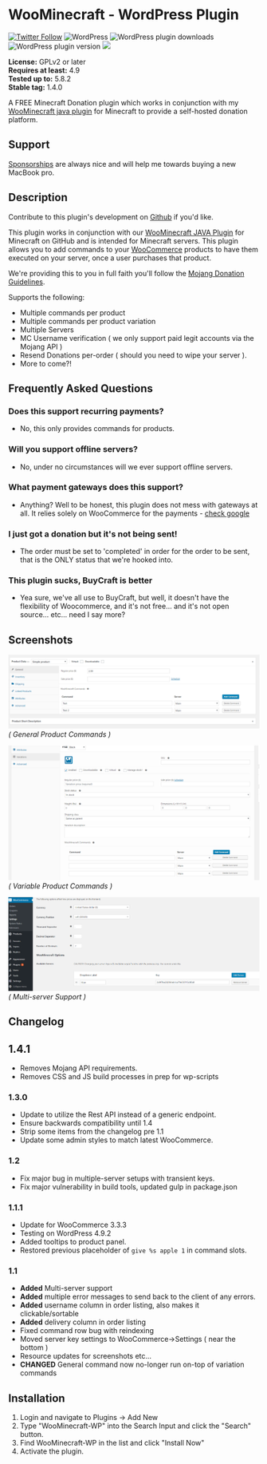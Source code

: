 # WooMinecraft - WordPress Plugin

[![Twitter Follow](https://img.shields.io/twitter/follow/plugish.svg?style=for-the-badge&logo=twitter&label=Follow)](https://twitter.com/plugish) ![WordPress](https://img.shields.io/wordpress/v/woominecraft.svg?style=for-the-badge) ![WordPress plugin downloads](https://img.shields.io/wordpress/plugin/dt/woominecraft.svg?style=for-the-badge) ![WordPress plugin version](https://img.shields.io/wordpress/plugin/v/woominecraft.svg?style=for-the-badge) ![](https://img.shields.io/travis/com/WooMinecraft/woominecraft-wp/main?style=for-the-badge)
 
**License:** GPLv2 or later   
**Requires at least:** 4.9   
**Tested up to:** 5.8.2   
**Stable tag:** 1.4.0  

A FREE Minecraft Donation plugin which works in conjunction with my [WooMinecraft java plugin](https://github.com/woominecraft/woominecraft) for Minecraft to provide a self-hosted donation platform.

## Support
[Sponsorships](https://github.com/sponsors/JayWood) are always nice and will help me towards buying a new MacBook pro.

## Description

Contribute to this plugin's development on [Github](https://github.com/WooMinecraft/woominecraft-wp) if you'd like.

This plugin works in conjunction with our [WooMinecraft JAVA Plugin](https://github.com/WooMinecraft/WooMinecraft) for Minecraft on GitHub
and is intended for Minecraft servers.  This plugin allows you to add commands to your [WooCommerce](https://wordpress.org/plugins/woocommerce/) products to have
them executed on your server, once a user purchases that product.

We're providing this to you in full faith you'll follow the [Mojang Donation Guidelines](https://mojang.com/2014/06/lets-talk-server-monetisation-the-follow-up-qa/).

Supports the following:
* Multiple commands per product
* Multiple commands per product variation
* Multiple Servers
* MC Username verification ( we only support paid legit accounts via the Mojang API )
* Resend Donations per-order ( should you need to wipe your server ).
* More to come?!

## Frequently Asked Questions

### Does this support recurring payments?
* No, this only provides commands for products.

### Will you support offline servers?
* No, under no circumstances will we ever support offline servers.

### What payment gateways does this support?
* Anything? Well to be honest, this plugin does not mess with gateways at all. It relies solely on WooCommerce for the
payments - [check google](http://lmgtfy.com/?q###Woocommerce+payment+gateways)

### I just got a donation but it's not being sent!
* The order must be set to 'completed' in order for the order to be sent, that is the ONLY status that we're hooked into.

### This plugin sucks, BuyCraft is better
* Yea sure, we've all use to BuyCraft, but well, it doesn't have the flexibility of Woocommerce, and it's not free... and it's not open source... etc... need I say more?

## Screenshots

![Adding/removing multiple commands for general products.](https://raw.githubusercontent.com/WooMinecraft/woominecraft-wp/main/.wordpress-org/screenshot-1.png)
   _( General Product Commands )_
   
![Adding commands to single variations.](https://raw.githubusercontent.com/WooMinecraft/woominecraft-wp/main/.wordpress-org/screenshot-2.png)
   _( Variable Product Commands )_
   
![Adding Servers](https://raw.githubusercontent.com/WooMinecraft/woominecraft-wp/main/.wordpress-org/screenshot-3.png)
   _( Multi-server Support )_

## Changelog

## 1.4.1
* Removes Mojang API requirements.
* Removes CSS and JS build processes in prep for wp-scripts

### 1.3.0
* Update to utilize the Rest API instead of a generic endpoint.
* Ensure backwards compatibility until 1.4
* Strip some items from the changelog pre 1.1
* Update some admin styles to match latest WooCommerce.

### 1.2
* Fix major bug in multiple-server setups with transient keys.
* Fix major vulnerability in build tools, updated gulp in package.json

### 1.1.1
* Update for WooCommerce 3.3.3
* Testing on WordPress 4.9.2
* Added tooltips to product panel.
* Restored previous placeholder of `give %s apple 1` in command slots.

### 1.1
* **Added** Multi-server support
* **Added** multiple error messages to send back to the client of any errors.
* **Added** username column in order listing, also makes it clickable/sortable
* **Added** delivery column in order listing
* Fixed command row bug with reindexing
* Moved server key settings to WooCommerce->Settings ( near the bottom )
* Resource updates for screenshots etc... 
* **CHANGED** General command now no-longer run on-top of variation commands

## Installation

1. Login and navigate to Plugins &rarr; Add New
2. Type "WooMinecraft-WP" into the Search Input and click the "Search" button.
3. Find WooMinecraft-WP in the list and click "Install Now"
4. Activate the plugin.
